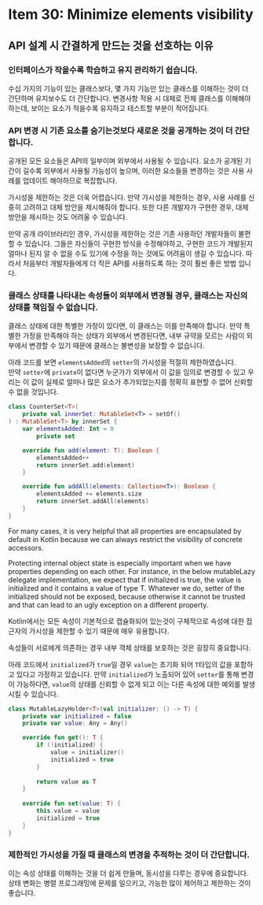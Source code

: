 # Item 30: Minimize elements visibility

## API 설계 시 간결하게 만드는 것을 선호하는 이유

### 인터페이스가 작을수록 학습하고 유지 관리하기 쉽습니다.
수십 가지의 기능이 있는 클래스보다, 몇 가지 기능만 있는 클래스를 이해하는 것이 더 간단하며 유지보수도 더 간단합니다.
변경사항 적용 시 대체로 전체 클래스를 이해해야 하는데, 보이는 요소가 적을수록 유지하고 테스트할 부분이 적어집니다. 

### API 변경 시 기존 요소를 숨기는것보다 새로운 것을 공개하는 것이 더 간단합니다.
공개된 모든 요소들은 API의 일부이며 외부에서 사용될 수 있습니다.
요소가 공개된 기간이 길수록 외부에서 사용될 가능성이 높으며, 이러한 요소들을 변경하는 것은 사용 사례를 업데이트 해야하므로 복잡합니다.

가시성을 제한하는 것은 더욱 어렵습니다. 만약 가시성을 제한하는 경우, 사용 사례를 신중히 고려하고 대체 방안을 제시해줘야 합니다.
또한 다른 개발자가 구현한 경우, 대체 방안을 제시하는 것도 어려울 수 있습니다.

만약 공개 라이브러리인 경우, 가시성을 제한하는 것은 기존 사용하던 개발자들이 불편할 수 있습니다.
그들은 자신들이 구현한 방식을 수정해야하고, 구현한 코드가 개발된지 얼마나 된지 알 수 없을 수도 있기에 수정을 하는 것에도 어려움이 생길 수 있습니다.
따라서 처음부터 개발자들에게 더 작은 API를 사용하도록 하는 것이 훨씬 좋은 방법 입니다.

### 클래스 상태를 나타내는 속성들이 외부에서 변경될 경우, 클래스는 자신의 상태를 책임질 수 없습니다.
클래스 상태에 대한 특별한 가정이 있다면, 이 클래스는 이를 만족해야 합니다.
만약 특별한 가정을 만족해야 하는 상태가 외부에서 변경된다면, 내부 규약을 모르는 사람이 외부에서 변경할 수 있기 때문에 클래스는 불변성을 보장할 수 없습니다.

아래 코드를 보면 `elementsAdded`의 `setter`의 가시성을 적절히 제한하였습니다.   
만약 `setter`에 `private`이 없다면 누군가가 외부에서 이 값을 임의로 변경할 수 있고 
우리는 이 값이 실제로 얼마나 많은 요소가 추가되었는지를 정확히 표현할 수 없어 신뢰할 수 없을 것입니다.

```kotlin
class CounterSet<T>(
    private val innerSet: MutableSet<T> = setOf()
) : MutableSet<T> by innerSet {
    var elementsAdded: Int = 0
        private set

    override fun add(element: T): Boolean {
        elementsAdded++
        return innerSet.add(element)
    }

    override fun addAll(elements: Collection<T>): Boolean {
        elementsAdded += elements.size
        return innerSet.addAll(elements)
    }
}
```

For many cases, it is very helpful that all properties are encapsulated by default in Kotlin because we can always restrict the visibility of concrete accessors.

Protecting internal object state is especially important when we have properties depending on each other. For instance, in the below mutableLazy delegate implementation, we expect that if initialized is true, the value is initialized and it contains a value of type T. Whatever we do, setter of the initialized should not be exposed, because otherwise it cannot be trusted and that can lead to an ugly exception on a different property.

Kotlin에서는 모든 속성이 기본적으로 캡슐화되어 있는것이 구체적으로 속성에 대한 접근자의 가시성을 제한할 수 있기 때문에 매우 유용합니다.

속성들이 서로에게 의존하는 경우 내부 객체 상태를 보호하는 것은 굉장히 중요합니다.  

아래 코드에서 `initialized`가 `true`일 경우 `value`는 초기화 되어 `T`타입의 값을 포함하고 있다고 가정하고 있습니다.
만약 `initialized`가 노출되어 있어 `setter`를 통해 변경이 가능하다면, `value`의 상태를 신뢰할 수 없게 되고 이는 다른 속성에 대한 예외를 발생시킬 수 있습니다.

```kotlin
class MutableLazyHolder<T>(val initializer: () -> T) {
    private var initialized = false
    private var value: Any = Any()

    override fun get(): T {
        if (!initialized) {
            value = initializer()
            initialized = true
        }
        
        return value as T
    }
    
    override fun set(value: T) {
        this.value = value
        initialized = true
    }
}
```

### 제한적인 가시성을 가질 때 클래스의 변경을 추적하는 것이 더 간단합니다.
이는 속성 상태를 이해하는 것을 더 쉽게 만들며, 동시성을 다루는 경우에 중요합니다.
상태 변화는 병렬 프로그래밍에 문제를 일으키고, 가능한 많이 제어하고 제한하는 것이 좋습니다.
